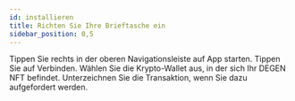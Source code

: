 ```yaml
---
id: installieren
title: Richten Sie Ihre Brieftasche ein
sidebar_position: 0,5
---
```


Tippen Sie rechts in der oberen Navigationsleiste auf App starten. Tippen Sie auf Verbinden. Wählen Sie die Krypto-Wallet aus, in der sich Ihr DEGEN NFT befindet. Unterzeichnen Sie die Transaktion, wenn Sie dazu aufgefordert werden. 
